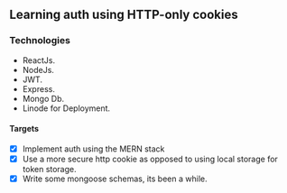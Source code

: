 ## Learning auth using HTTP-only cookies

### Technologies
- ReactJs.
- NodeJs.
- JWT.
- Express.
- Mongo Db.
- Linode for Deployment.

#### Targets
- [x] Implement auth using the MERN stack
- [x] Use a more secure http cookie as opposed to using local storage for token storage.
- [x] Write some mongoose schemas, its been a while.